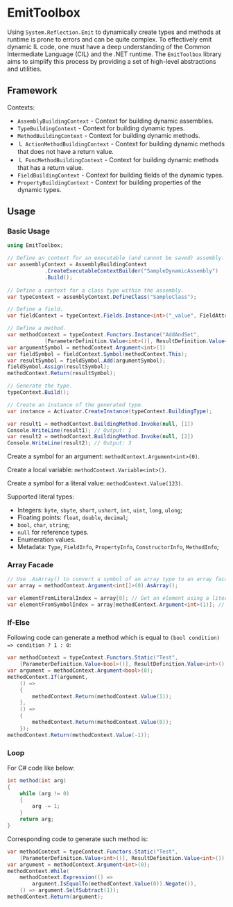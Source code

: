 # EmitToolbox

Using `System.Reflection.Emit` to dynamically create types and methods at runtime is
prone to errors and can be quite complex.
To effectively emit dynamic IL code,
one must have a deep understanding of the Common Intermediate Language (CIL) and the .NET runtime.
The `EmitToolbox` library aims to simplify this process by providing a set of high-level abstractions and utilities.

## Framework

Contexts:

- `AssemblyBuildingContext` - Context for building dynamic assemblies.
- `TypeBuildingContext` - Context for building dynamic types.
- `MethodBuildingContext` - Context for building dynamic methods.
- ㇄ `ActionMethodBuildingContext` - Context for building dynamic methods that does not have a return value.
- ㇄ `FuncMethodBuildingContext` - Context for building dynamic methods that has a return value.
- `FieldBuildingContext` - Context for building fields of the dynamic types.
- `PropertyBuildingContext` - Context for building properties of the dynamic types.

## Usage

### Basic Usage

```csharp
using EmitToolbox;

// Define an context for an executable (and cannot be saved) assembly.
var assemblyContext = AssemblyBuildingContext
            .CreateExecutableContextBuilder("SampleDynamicAssembly")
            .Build();
            
// Define a context for a class type within the assembly.
var typeContext = assemblyContext.DefineClass("SampleClass"); 

// Define a field.
var fieldContext = typeContext.Fields.Instance<int>("_value", FieldAttributes.Private);

// Define a method.
var methodContext = typeContext.Functors.Instance("AddAndSet", 
            [ParameterDefinition.Value<int>()], ResultDefinition.Value<int>());
var argumentSymbol = methodContext.Argument<int>(1)
var fieldSymbol = fieldContext.Symbol(methodContext.This);
var resultSymbol = fieldSymbol.Add(argumentSymbol);
fieldSymbol.Assign(resultSymbol);
methodContext.Return(resultSymbol);

// Generate the type.
typeContext.Build();

// Create an instance of the generated type.
var instance = Activator.CreateInstance(typeContext.BuildingType);

var result1 = methodContext.BuildingMethod.Invoke(null, [1])
Console.WriteLine(result1); // Output: 1
var result2 = methodContext.BuildingMethod.Invoke(null, [2])
Console.WriteLine(result2); // Output: 3
```
Create a symbol for an argument: `methodContext.Argument<int>(0)`.

Create a local variable: `methodContext.Variable<int>()`.

Create a symbol for a literal value: `methodContext.Value(123)`.

Supported literal types:
- Integers: `byte`, `sbyte`, `short`, `ushort`, `int`, `uint`, `long`, `ulong`;
- Floating points: `float`, `double`, `decimal`;
- `bool`, `char`, `string`;
- `null` for reference types.
- Enumeration values.
- Metadata: `Type`, `FieldInfo`, `PropertyInfo`, `ConstructorInfo`, `MethodInfo`;

### Array Facade

```csharp
// Use .AsArray() to convert a symbol of an array type to an array facade.
var array = methodContext.Argument<int[]>(0).AsArray();

var elementFromLiteralIndex = array[0]; // Get an element using a literal index.
var elementFromSymbolIndex = array[methodContext.Argument<int>(1)]; // Get an element using a index symbol.
```

### If-Else

Following code can generate a method which is equal to `(bool condition) => condition ? 1 : 0`:
```csharp
var methodContext = typeContext.Functors.Static("Test",
    [ParameterDefinition.Value<bool>()], ResultDefinition.Value<int>());
var argument = methodContext.Argument<bool>(0);
methodContext.If(argument,
    () =>
    {
        methodContext.Return(methodContext.Value(1));
    },
    () =>
    {
        methodContext.Return(methodContext.Value(0)); 
    });
methodContext.Return(methodContext.Value(-1));
```
### Loop

For C# code like below:
```csharp
int method(int arg)
{
    while (arg != 0)
    {
        arg -= 1;
    }
    return arg;
}
```

Corresponding code to generate such method is:
```csharp
var methodContext = typeContext.Functors.Static("Test",
    [ParameterDefinition.Value<int>()], ResultDefinition.Value<int>());
var argument = methodContext.Argument<int>(0);
methodContext.While(
    methodContext.Expression(() =>
        argument.IsEqualTo(methodContext.Value(0)).Negate()),
    () => argument.SelfSubtract(1));
methodContext.Return(argument);
```


